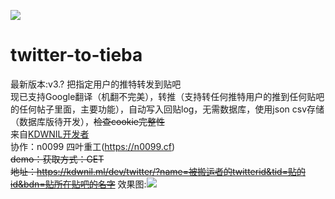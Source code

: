 ![](https://kdwnil.ml/favicon.ico)
# twitter-to-tieba
最新版本:v3.?
把指定用户的推特转发到贴吧<br />
现已支持Google翻译（机翻不完美），转推（支持转任何推特用户的推到任何贴吧的任何帖子里面，主要功能），自动写入回贴log，无需数据库，使用json csv存储（数据库版待开发），<del>检查cookie完整性</del><br />
来自[KDWNIL开发者](https://kdwnil.ml)<br />
协作：n0099 四叶重工(https://n0099.cf)<br />
<del>demo：获取方式：GET<br />地址：https://kdwnil.ml/dev/twitter/?name=被搬运者的twitterid&tid=贴的id&bdn=贴所在贴吧的名字</del>
效果图:![](https://github.com/yaoyichi2011/kdwnilpic/blob/master/twtotb1.png)
